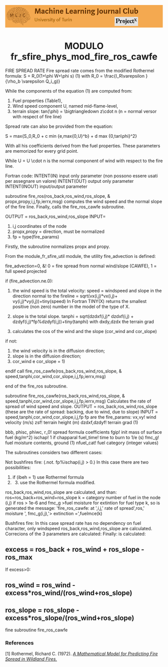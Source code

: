 ![Logo](/Support_Materials/Assets/Logo_MLJC.png)
<h1 align="center">
  MODULO fr_sfire_phys_mod_fire_ros_cawfe
</h1>


FIRE SPREAD RATE
Fire spread rate comes from the modified Rothermel formula:
S = R_0(1+\phi W+\phi s)  (1)
with 
R_0 = \frac{I_R\varepsilon }{\rho_b \varepsilon Q_i_g)}

While the components of the equation (1) are computed from:
1) Fuel properties (Table1),
2) Wind speed component U, named mid-flame-level,
3) terrain slope: 
tan(\phi) = \bigtriangledown z\cdot n
(n = normal versor with respect of fire line)

Spread rate can also be provided from the equation:

S = max{S_0,R_0 + c min {e,max{0,U}^b} + d max {0,tan\phi}^2}

With all his coefficients derived from the fuel properties. These parameters are memorized for every grid point.

While U = U \cdot n is the normal component of wind with respect to the fire line.

Fortran code:
INTENT(IN) input only parameter (non possono essere usati per assegnare un valore)
INTENT(OUT) output only parameter
INTENT(INOUT) input/output parameter

subroutine fire_ros(ros_back,ros_wind,ros_slope, & propx,propy,i,j,fp,ierrx,msg)
computes the wind speed and the normal slope of the fire line. Finally, calls the fire_ros_cawfe subroutine.

OUTPUT = ros_back,ros_wind,ros_slope
INPUT=
1) i,j coordinates of the node
2) propx,propy = direction, must be normalized
3) fp = type(fire_params)

Firstly, the subroutine normalizes propx and propy.

From the module_fr_sfire_util module, the utility fire_advection is defined:

fire_advection=0, &! 0 = fire spread from normal wind/slope (CAWFE), 1 = full speed projected

if (fire_advection.ne.0):
1) the wind speed is the total velocity:
speed = windspeed and slope in the direction normal to the fireline
= sqrt(vx(i,j)*vx(i,j)+ vy(i,j)*vy(i,j))+tiny(speed)
In Fortran TINY(X) returns the smallest positive (non zero) number in the model of the type of X.

2) slope is the total slope.
tanphi = sqrt(dzdxf(i,j)* dzdxf(i,j) + dzdyf(i,j)*fp%dzdyf(i,j))+tiny(tanphi)
with dxdy,dzdx the terrain grad
3) calculates the cos of the wind and the slope (cor_wind and cor_slope)

if not:
1) the wind velocity is in the diffusion direction;
2) slope is in the diffusion direction;
3) cor_wind e cor_slope = 1)

endif
call fire_ros_cawfe(ros_back,ros_wind,ros_slope, & speed,tanphi,cor_wind,cor_slope,i,j,fp,ierrx,msg)

end of the fire_ros subroutine.


subroutine fire_ros_cawfe(ros_back,ros_wind,ros_slope, & speed,tanphi,cor_wind,cor_slope,i,j,fp,ierrx,msg)
Calculates the rate of spread of wind speed and slope.
OUTPUT = ros_back,ros_wind,ros_slope (these are the rate of spread: backing, due to wind, due to slope)
INPUT = speed,tanphi,cor_wind,cor_slope,i,j,fp
fp are the fire_params:
vx,vy! wind velocity (m/s)
zsf! terrain height (m)
dzdxf,dzdyf! terrain grad (1)


bbb, phisc, phiwc, r_0! spread formula coefficients
fgip! init mass of surface fuel (kg/m^2)
ischap! 1 if chapparal
fuel_time! time to burn to 1/e (s)
fmc_g! fuel moisture contents, ground (1)
nfuel_cat! fuel category (integer values)

The subroutines considers two different cases:

Not bushfires fire: (.not. fp%ischap(i,j) > 0.)
In this case there are two possibilities:
1) if (ibeh = 1) use Rothermel formula
2) 3) use the Rothermel formula modified.

ros_back,ros_wind,ros_slope are calculated, and than:
ros=ros_back+ros_wind+ros_slope
k = category number of fuel in the node (i,j)
if ros > 1e-6 and fmc_g >fuel moisture for extintion for fuel type k, so is generated the message:
'fire_ros_cawfe: at ',i,j,' rate of spread',ros,' moisture ', fmc_g(i,j),'> extinction =',fuelmce(k)

Bushfires fire:
In this case spread rate has no dependency on fuel character, only windspeed
ros_back,ros_wind,ros_slope are calculated.
Correcions of the 3 parameters are calculated:
Finally: is calculated:

## excess = ros_back + ros_wind + ros_slope - ros_max

If excess>0:

## ros_wind = ros_wind - excess*ros_wind/(ros_wind+ros_slope)

## ros_slope = ros_slope - excess*ros_slope/(ros_wind+ros_slope)

fine subroutine fire_ros_cawfe

###  References
<a id="1">[1]</a>
Rothermel, Richard C. (1972).
[_A Mathematical Model for Predicting Fire
Spread in Wildland Fires._](http://www.treesearch.fs.fed.us/pubs/32533)


